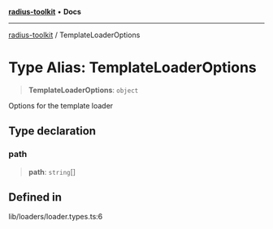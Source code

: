 [**radius-toolkit**](../README.md) • **Docs**

***

[radius-toolkit](../globals.md) / TemplateLoaderOptions

# Type Alias: TemplateLoaderOptions

> **TemplateLoaderOptions**: `object`

Options for the template loader

## Type declaration

### path

> **path**: `string`[]

## Defined in

lib/loaders/loader.types.ts:6

